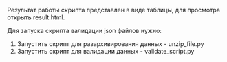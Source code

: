 Результат работы скрипта представлен в виде таблицы, для просмотра открыть result.html.

Для запуска скрипта валидации json файлов нужно:

1. Запустить скрипт для разархивирования данных - unzip_file.py
2. Запустить скрипт для валидации данных - validate_script.py
